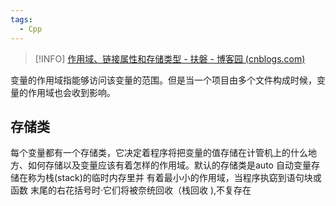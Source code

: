 ```yaml
---
tags:
  - Cpp
---
```


> [!INFO]
> [作用域、链接属性和存储类型 - 扶磐 - 博客园 (cnblogs.com)](https://www.cnblogs.com/codefuturedalao/p/14400825.html)


变量的作用域指能够访问该变量的范围。但是当一个项目由多个文件构成时候，变量的作用域也会收到影响。

## 存储类

每个变量都有一个存储类，它决定着程序将把变量的值存储在计管机上的什么地方、如何存储以及变量应该有着怎样的作用域。默认的存储类是auto
自动变量存储在称为栈(stack)的临时内存里并
有着最小小的作用域，当程序执窈到语句块或函数
末尾的右花括号时·它们将被奈统回收（栈回收
),不复存在